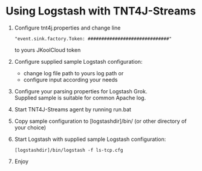 # Using Logstash with TNT4J-Streams

1. Configure tnt4j.properties and change line
    ```
	"event.sink.factory.Token: ##############################"
	```
	to yours JKoolCloud token

2. Configure supplied sample Logstash configuration:
	* change log file path to yours log path or
	* configure input according your needs

3. Configure your parsing properties for Logstash Grok. <br>
   Supplied sample is suitable for common Apache log.

4. Start TNT4J-Streams agent by running run.bat

5. Copy sample configuration to [logstashdir]/bin/ (or other directory of your choice)

6. Start Logstash with supplied sample Logstash configuration:
    ```
	[logstashdir]/bin/logstash -f ls-tcp.cfg
    ```
5. Enjoy 